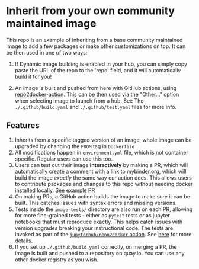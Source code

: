 # Inherit from your own community maintained image

This repo is an example of inheriting from a base community maintained image to add a few packages
or make other customizations on top. It can be then used in one of two ways:

1. If Dynamic image building is enabled in your hub, you can simply copy paste the URL of the repo
   to the 'repo' field, and it will automatically build it for you!

2. An image is built and pushed from here with GitHub actions, using [repo2docker-action](https://github.com/jupyterhub/repo2docker-action).
   This can be then used via the "Other..." option when selecting image to launch from a hub.
   See The `./.github/build.yaml` and `./.github/test.yaml` files for more info.

## Features

1. Inherits from a specific tagged version of an image, whole image can be upgraded by changing
   the `FROM` tag in `Dockerfile`
2. All modifications happen in `environment.yml` file, which is not container specific. Regular users can use this too.
3. Users can test out their image **interactively** by making a PR, which will automatically create a comment with a link to
   mybinder.org, which will build the image *exactly* the same way our action does. This allows users to contribute packages
   and changes to this repo without needing docker installed locally. [See example PR](https://github.com/yuvipanda/example-inherit-from-community-image/pull/1)
4. On making PRs, a GitHub action builds the image to make sure it can be built. This catches issues with syntax errors and
   missing versions.
5. Tests inside the `image-tests/` directory are also run on each PR, allowing for more fine-grained tests - either as
   `pytest` tests or as jupyter notebooks that must reproduce exactly. This helps catch issues with version upgrades breaking
   your instructional code. The tests are invoked as part of the [`jupyterhub/repo2docker` action](https://github.com/jupyterhub/repo2docker-action). See [here](https://github.com/jupyterhub/repo2docker-action#testing-the-built-image#testing-the-built-image) for more details.
6. If you set up `./.github/build.yaml` correctly, on merging a PR, the image is built and pushed to a repository on
   quay.io. You can use any other docker registry as you wish.
